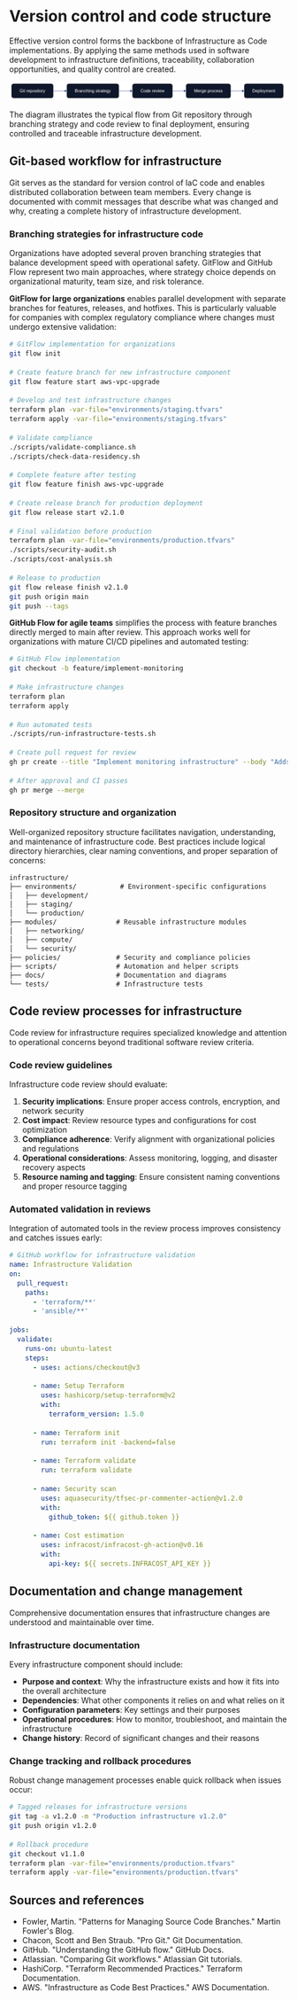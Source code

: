 # Version control and code structure

Effective version control forms the backbone of Infrastructure as Code implementations. By applying the same methods used in software development to infrastructure definitions, traceability, collaboration opportunities, and quality control are created.

![Version control and code structure](images/diagram_03_chapter2.png)

The diagram illustrates the typical flow from Git repository through branching strategy and code review to final deployment, ensuring controlled and traceable infrastructure development.

## Git-based workflow for infrastructure

Git serves as the standard for version control of IaC code and enables distributed collaboration between team members. Every change is documented with commit messages that describe what was changed and why, creating a complete history of infrastructure development.

### Branching strategies for infrastructure code

Organizations have adopted several proven branching strategies that balance development speed with operational safety. GitFlow and GitHub Flow represent two main approaches, where strategy choice depends on organizational maturity, team size, and risk tolerance.

**GitFlow for large organizations** enables parallel development with separate branches for features, releases, and hotfixes. This is particularly valuable for companies with complex regulatory compliance where changes must undergo extensive validation:

```bash
# GitFlow implementation for organizations
git flow init

# Create feature branch for new infrastructure component
git flow feature start aws-vpc-upgrade

# Develop and test infrastructure changes
terraform plan -var-file="environments/staging.tfvars"
terraform apply -var-file="environments/staging.tfvars"

# Validate compliance
./scripts/validate-compliance.sh
./scripts/check-data-residency.sh

# Complete feature after testing
git flow feature finish aws-vpc-upgrade

# Create release branch for production deployment
git flow release start v2.1.0

# Final validation before production
terraform plan -var-file="environments/production.tfvars"
./scripts/security-audit.sh
./scripts/cost-analysis.sh

# Release to production
git flow release finish v2.1.0
git push origin main
git push --tags
```

**GitHub Flow for agile teams** simplifies the process with feature branches directly merged to main after review. This approach works well for organizations with mature CI/CD pipelines and automated testing:

```bash
# GitHub Flow implementation
git checkout -b feature/implement-monitoring

# Make infrastructure changes
terraform plan
terraform apply

# Run automated tests
./scripts/run-infrastructure-tests.sh

# Create pull request for review
gh pr create --title "Implement monitoring infrastructure" --body "Adds CloudWatch alarms and dashboards"

# After approval and CI passes
gh pr merge --merge
```

### Repository structure and organization

Well-organized repository structure facilitates navigation, understanding, and maintenance of infrastructure code. Best practices include logical directory hierarchies, clear naming conventions, and proper separation of concerns:

```
infrastructure/
├── environments/           # Environment-specific configurations
│   ├── development/
│   ├── staging/
│   └── production/
├── modules/               # Reusable infrastructure modules
│   ├── networking/
│   ├── compute/
│   └── security/
├── policies/              # Security and compliance policies
├── scripts/               # Automation and helper scripts
├── docs/                  # Documentation and diagrams
└── tests/                 # Infrastructure tests
```

## Code review processes for infrastructure

Code review for infrastructure requires specialized knowledge and attention to operational concerns beyond traditional software review criteria.

### Code review guidelines

Infrastructure code review should evaluate:

1. **Security implications**: Ensure proper access controls, encryption, and network security
2. **Cost impact**: Review resource types and configurations for cost optimization
3. **Compliance adherence**: Verify alignment with organizational policies and regulations
4. **Operational considerations**: Assess monitoring, logging, and disaster recovery aspects
5. **Resource naming and tagging**: Ensure consistent naming conventions and proper resource tagging

### Automated validation in reviews

Integration of automated tools in the review process improves consistency and catches issues early:

```yaml
# GitHub workflow for infrastructure validation
name: Infrastructure Validation
on:
  pull_request:
    paths:
      - 'terraform/**'
      - 'ansible/**'

jobs:
  validate:
    runs-on: ubuntu-latest
    steps:
      - uses: actions/checkout@v3
      
      - name: Setup Terraform
        uses: hashicorp/setup-terraform@v2
        with:
          terraform_version: 1.5.0
          
      - name: Terraform init
        run: terraform init -backend=false
        
      - name: Terraform validate
        run: terraform validate
        
      - name: Security scan
        uses: aquasecurity/tfsec-pr-commenter-action@v1.2.0
        with:
          github_token: ${{ github.token }}
          
      - name: Cost estimation
        uses: infracost/infracost-gh-action@v0.16
        with:
          api-key: ${{ secrets.INFRACOST_API_KEY }}
```

## Documentation and change management

Comprehensive documentation ensures that infrastructure changes are understood and maintainable over time.

### Infrastructure documentation

Every infrastructure component should include:

- **Purpose and context**: Why the infrastructure exists and how it fits into the overall architecture
- **Dependencies**: What other components it relies on and what relies on it
- **Configuration parameters**: Key settings and their purposes
- **Operational procedures**: How to monitor, troubleshoot, and maintain the infrastructure
- **Change history**: Record of significant changes and their reasons

### Change tracking and rollback procedures

Robust change management processes enable quick rollback when issues occur:

```bash
# Tagged releases for infrastructure versions
git tag -a v1.2.0 -m "Production infrastructure v1.2.0"
git push origin v1.2.0

# Rollback procedure
git checkout v1.1.0
terraform plan -var-file="environments/production.tfvars"
terraform apply -var-file="environments/production.tfvars"
```

## Sources and references

- Fowler, Martin. "Patterns for Managing Source Code Branches." Martin Fowler's Blog.
- Chacon, Scott and Ben Straub. "Pro Git." Git Documentation.
- GitHub. "Understanding the GitHub flow." GitHub Docs.
- Atlassian. "Comparing Git workflows." Atlassian Git tutorials.
- HashiCorp. "Terraform Recommended Practices." Terraform Documentation.
- AWS. "Infrastructure as Code Best Practices." AWS Documentation.